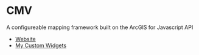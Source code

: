 
# CMV
A configureable mapping framework built on the ArcGIS for Javascript API

* [Website](http://github.com/cmv/cmv-app)
* [My Custom Widgets](https://github.com/roemhildtg/cmv-widgets)
